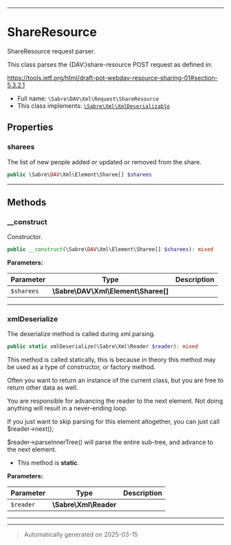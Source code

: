 ***

# ShareResource

ShareResource request parser.

This class parses the {DAV:}share-resource POST request as defined in:

https://tools.ietf.org/html/draft-pot-webdav-resource-sharing-01#section-5.3.2.1

* Full name: `\Sabre\DAV\Xml\Request\ShareResource`
* This class implements:
[`\Sabre\Xml\XmlDeserializable`](../../../Xml/XmlDeserializable.md)



## Properties


### sharees

The list of new people added or updated or removed from the share.

```php
public \Sabre\DAV\Xml\Element\Sharee[] $sharees
```






***

## Methods


### __construct

Constructor.

```php
public __construct(\Sabre\DAV\Xml\Element\Sharee[] $sharees): mixed
```








**Parameters:**

| Parameter | Type | Description |
|-----------|------|-------------|
| `$sharees` | **\Sabre\DAV\Xml\Element\Sharee[]** |  |





***

### xmlDeserialize

The deserialize method is called during xml parsing.

```php
public static xmlDeserialize(\Sabre\Xml\Reader $reader): mixed
```

This method is called statically, this is because in theory this method
may be used as a type of constructor, or factory method.

Often you want to return an instance of the current class, but you are
free to return other data as well.

You are responsible for advancing the reader to the next element. Not
doing anything will result in a never-ending loop.

If you just want to skip parsing for this element altogether, you can
just call $reader->next();

$reader->parseInnerTree() will parse the entire sub-tree, and advance to
the next element.

* This method is **static**.




**Parameters:**

| Parameter | Type | Description |
|-----------|------|-------------|
| `$reader` | **\Sabre\Xml\Reader** |  |





***


***
> Automatically generated on 2025-03-15
